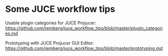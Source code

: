 # Some JUCE workflow tips

Usable plugin categories for JUCE Projucer:<br />
https://github.com/remberg/juce_workflow_tips/blob/master/plugin_categories.md


Prototyping with JUCE Projucer GUI Editor:<br />
https://github.com/remberg/juce_workflow_tips/blob/master/prototyping.md
